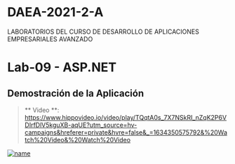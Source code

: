 # DAEA-2021-2-A
LABORATORIOS DEL CURSO DE DESARROLLO DE APLICACIONES EMPRESARIALES AVANZADO

# Lab-09 - ASP.NET
## Demostración de la Aplicación
> ** Video **: https://www.hippovideo.io/video/play/TQqtA0s_7X7NSkRI_nZqK2P6VDIrfDlV5kguXB-aqUE?utm_source=hv-campaigns&hreferer=private&hvre=false&_=1634350575792&%20Watch%20Video&%20Watch%20Video
> 
[![name](https://i.ibb.co/StZTxLn/thumb.png)](https://www.hippovideo.io/video/play/TQqtA0s_7X7NSkRI_nZqK2P6VDIrfDlV5kguXB-aqUE?utm_source=hv-campaigns&hreferer=private&hvre=false&_=1634350575792&%20Watch%20Video&%20Watch%20Video)
